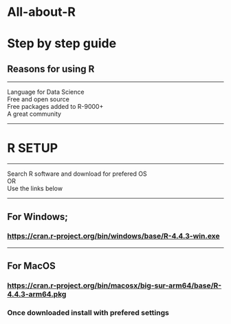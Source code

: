 # All-about-R
# Step by step guide
## Reasons for using R
--------------------
Language for Data Science<br>
Free and open source<br>
Free packages added to R-9000+<br>
A great community
*******
# R SETUP
*******
Search R software and download for prefered OS<br>
OR <br>
Use the links below<br>

------------
For Windows;
------------
### https://cran.r-project.org/bin/windows/base/R-4.4.3-win.exe

----------
For MacOS
----------
### https://cran.r-project.org/bin/macosx/big-sur-arm64/base/R-4.4.3-arm64.pkg
### Once downloaded install with prefered settings
